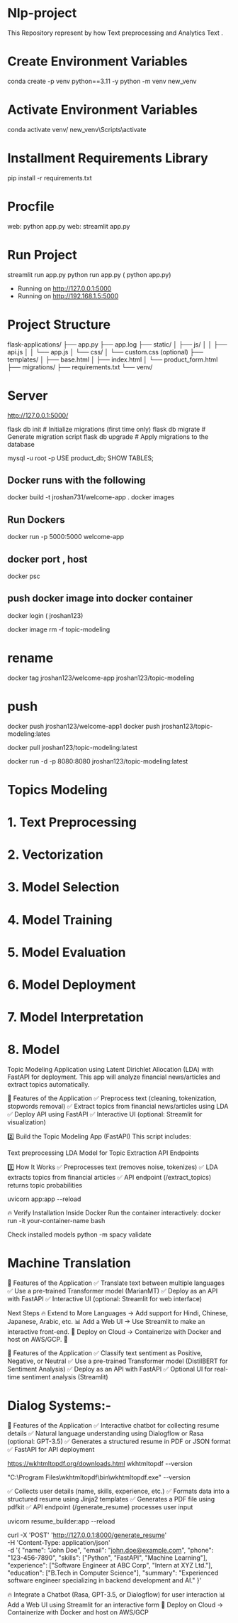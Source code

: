 # Nlp-project
This  Repository represent by how Text preprocessing and Analytics Text .

# Create Environment Variables 
conda create -p venv python==3.11 -y
python -m venv new_venv

# Activate Environment Variables 
conda activate venv/
new_venv\Scripts\activate

# Installment Requirements Library
pip install -r requirements.txt

# Procfile
web: python app.py
web: streamlit app.py

# Run Project
streamlit run app.py
python run app.py  ( python app.py)

* Running on http://127.0.0.1:5000
* Running on http://192.168.1.5:5000

# Project Structure
flask-applications/
├── app.py
├── app.log
├── static/
│   ├── js/
│   │   ├── api.js
│   │   └── app.js
│   └── css/
│       └── custom.css (optional)
├── templates/
│   ├── base.html
│   ├── index.html
│   └── product_form.html
├── migrations/
├── requirements.txt
└── venv/

# Server 
http://127.0.0.1:5000/


flask db init     # Initialize migrations (first time only)
flask db migrate  # Generate migration script
flask db upgrade  # Apply migrations to the database

mysql -u root -p
USE product_db;
SHOW TABLES;

## Docker runs with the following
docker build -t jroshan731/welcome-app .
docker images 


## Run Dockers
docker run -p 5000:5000 welcome-app

## docker port , host
docker psc

## push docker image into docker container
docker login ( jroshan123)

docker image rm -f topic-modeling 

# rename 
docker tag jroshan123/welcome-app jroshan123/topic-modeling

# push 
docker push jroshan123/welcome-app1
docker push jroshan123/topic-modeling:lates

docker pull jroshan123/topic-modeling:latest

docker run -d -p 8080:8080 jroshan123/topic-modeling:latest



# Topics Modeling 
# 1. Text Preprocessing
# 2. Vectorization
# 3. Model Selection
# 4. Model Training
# 5. Model Evaluation
# 6. Model Deployment
# 7. Model Interpretation
# 8. Model

Topic Modeling Application using Latent Dirichlet Allocation (LDA) with FastAPI for deployment. This app will analyze financial news/articles and extract topics automatically.

🚀 Features of the Application
✅ Preprocess text (cleaning, tokenization, stopwords removal)
✅ Extract topics from financial news/articles using LDA
✅ Deploy API using FastAPI
✅ Interactive UI (optional: Streamlit for visualization)


2️⃣ Build the Topic Modeling App (FastAPI)
This script includes:

Text preprocessing
LDA Model for Topic Extraction
API Endpoints

3️⃣ How It Works
✅ Preprocesses text (removes noise, tokenizes)
✅ LDA extracts topics from financial articles
✅ API endpoint (/extract_topics) returns topic probabilities


uvicorn app:app --reload

🔥 Verify Installation Inside Docker
Run the container interactively:
docker run -it your-container-name bash

Check installed models
python -m spacy validate


# Machine Translation 
🚀 Features of the Application
✅ Translate text between multiple languages
✅ Use a pre-trained Transformer model (MarianMT)
✅ Deploy as an API with FastAPI
✅ Interactive UI (optional: Streamlit for web interface)

Next Steps
🔥 Extend to More Languages → Add support for Hindi, Chinese, Japanese, Arabic, etc.
📊 Add a Web UI → Use Streamlit to make an interactive front-end.
🚀 Deploy on Cloud → Containerize with Docker and host on AWS/GCP.
🚀

🚀 Features of the Application
✅ Classify text sentiment as Positive, Negative, or Neutral
✅ Use a pre-trained Transformer model (DistilBERT for Sentiment Analysis)
✅ Deploy as an API with FastAPI
✅ Optional UI for real-time sentiment analysis (Streamlit)


# Dialog Systems:- 
🚀 Features of the Application
✅ Interactive chatbot for collecting resume details
✅ Natural language understanding using Dialogflow or Rasa (optional: GPT-3.5)
✅ Generates a structured resume in PDF or JSON format
✅ FastAPI for API deployment

https://wkhtmltopdf.org/downloads.html
wkhtmltopdf --version

"C:\Program Files\wkhtmltopdf\bin\wkhtmltopdf.exe" --version

✅ Collects user details (name, skills, experience, etc.)
✅ Formats data into a structured resume using Jinja2 templates
✅ Generates a PDF file using pdfkit
✅ API endpoint (/generate_resume) processes user input

uvicorn resume_builder:app --reload

curl -X 'POST' 'http://127.0.0.1:8000/generate_resume' \
     -H 'Content-Type: application/json' \
     -d '{
           "name": "John Doe",
           "email": "john.doe@example.com",
           "phone": "123-456-7890",
           "skills": ["Python", "FastAPI", "Machine Learning"],
           "experience": ["Software Engineer at ABC Corp", "Intern at XYZ Ltd."],
           "education": ["B.Tech in Computer Science"],
           "summary": "Experienced software engineer specializing in backend development and AI."
         }'

🔥 Integrate a Chatbot (Rasa, GPT-3.5, or Dialogflow) for user interaction
📊 Add a Web UI using Streamlit for an interactive form
🚀 Deploy on Cloud → Containerize with Docker and host on AWS/GCP


